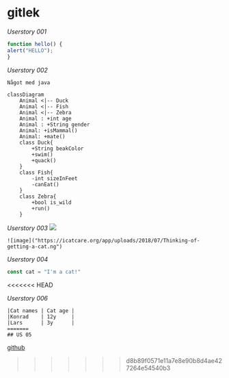 # gitlek
_Userstory 001_
```js
function hello() {
alert("HELLO");
}
```
_Userstory 002_
```java
Något med java
```
``` mermaid
classDiagram
    Animal <|-- Duck
    Animal <|-- Fish
    Animal <|-- Zebra
    Animal : +int age
    Animal : +String gender
    Animal: +isMammal()
    Animal: +mate()
    class Duck{
        +String beakColor
        +swim()
        +quack()
    }
    class Fish{
        -int sizeInFeet
        -canEat()
    }
    class Zebra{
        +bool is_wild
        +run()
    }
```
_Userstory 003_
<img src="https://icatcare.org/app/uploads/2018/07/Thinking-of-getting-a-cat.png" />
```
![image]("https://icatcare.org/app/uploads/2018/07/Thinking-of-getting-a-cat.ng")
```
_Userstory 004_
```js
const cat = "I'm a cat!"
```

<<<<<<< HEAD



_Userstory 006_
```
|Cat names | Cat age |
|Konrad    | 12y     |
|Lars      | 3y      |
=======
## US 05
```
[github](https://www.github.com)
>>>>>>> d8b89f0571e11a7e8e90b8d4ae427264e54540b3
```
